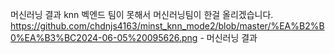 머신러닝 결과 knn 
벡엔드 팀이 못해서 머신러닝팀이 한걸 올리겠습니다.
https://github.com/chdnjs4163/minst_knn_mode2/blob/master/%EA%B2%B0%EA%B3%BC2024-06-05%20095626.png - 머신러닝 결과 
